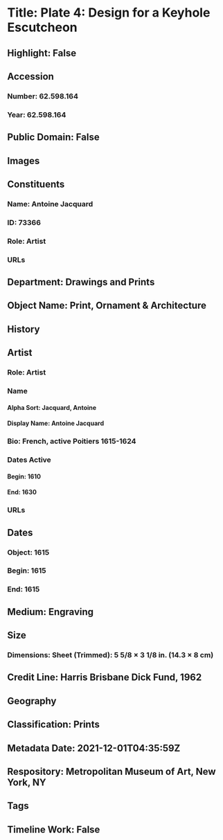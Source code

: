 # Title: Plate 4: Design for a Keyhole Escutcheon
## Highlight: False
## Accession
### Number: 62.598.164
### Year: 62.598.164
## Public Domain: False
## Images
## Constituents
### Name: Antoine Jacquard
### ID: 73366
### Role: Artist
### URLs
## Department: Drawings and Prints
## Object Name: Print, Ornament & Architecture
## History
## Artist
### Role: Artist
### Name
#### Alpha Sort: Jacquard, Antoine
#### Display Name: Antoine Jacquard
### Bio: French, active Poitiers 1615-1624
### Dates Active
#### Begin: 1610
#### End: 1630
### URLs
## Dates
### Object: 1615
### Begin: 1615
### End: 1615
## Medium: Engraving
## Size
### Dimensions: Sheet (Trimmed): 5 5/8 × 3 1/8 in. (14.3 × 8 cm)
## Credit Line: Harris Brisbane Dick Fund, 1962
## Geography
## Classification: Prints
## Metadata Date: 2021-12-01T04:35:59Z
## Respository: Metropolitan Museum of Art, New York, NY
## Tags
## Timeline Work: False